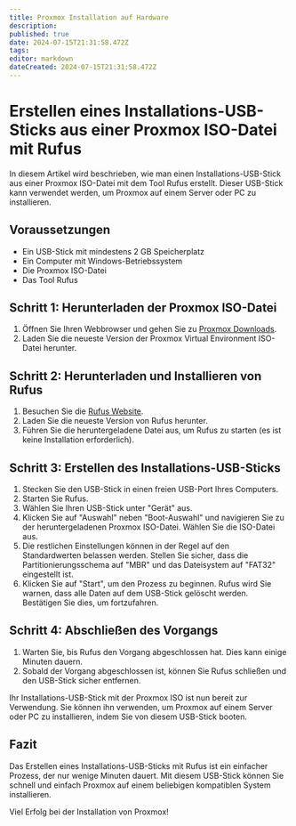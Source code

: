 ```yaml
---
title: Proxmox Installation auf Hardware
description: 
published: true
date: 2024-07-15T21:31:58.472Z
tags: 
editor: markdown
dateCreated: 2024-07-15T21:31:58.472Z
---
```


# Erstellen eines Installations-USB-Sticks aus einer Proxmox ISO-Datei mit Rufus

In diesem Artikel wird beschrieben, wie man einen Installations-USB-Stick aus einer Proxmox ISO-Datei mit dem Tool Rufus erstellt. Dieser USB-Stick kann verwendet werden, um Proxmox auf einem Server oder PC zu installieren.

## Voraussetzungen

- Ein USB-Stick mit mindestens 2 GB Speicherplatz
- Ein Computer mit Windows-Betriebssystem
- Die Proxmox ISO-Datei
- Das Tool Rufus

## Schritt 1: Herunterladen der Proxmox ISO-Datei

1. Öffnen Sie Ihren Webbrowser und gehen Sie zu [Proxmox Downloads](https://www.proxmox.com/de/downloads/proxmox-virtual-environment/iso).
2. Laden Sie die neueste Version der Proxmox Virtual Environment ISO-Datei herunter.

## Schritt 2: Herunterladen und Installieren von Rufus

1. Besuchen Sie die [Rufus Website](https://rufus.ie/de/).
2. Laden Sie die neueste Version von Rufus herunter.
3. Führen Sie die heruntergeladene Datei aus, um Rufus zu starten (es ist keine Installation erforderlich).

## Schritt 3: Erstellen des Installations-USB-Sticks

1. Stecken Sie den USB-Stick in einen freien USB-Port Ihres Computers.
2. Starten Sie Rufus.
3. Wählen Sie Ihren USB-Stick unter "Gerät" aus.
4. Klicken Sie auf "Auswahl" neben "Boot-Auswahl" und navigieren Sie zu der heruntergeladenen Proxmox ISO-Datei. Wählen Sie die ISO-Datei aus.
5. Die restlichen Einstellungen können in der Regel auf den Standardwerten belassen werden. Stellen Sie sicher, dass die Partitionierungsschema auf "MBR" und das Dateisystem auf "FAT32" eingestellt ist.
6. Klicken Sie auf "Start", um den Prozess zu beginnen. Rufus wird Sie warnen, dass alle Daten auf dem USB-Stick gelöscht werden. Bestätigen Sie dies, um fortzufahren.

## Schritt 4: Abschließen des Vorgangs

1. Warten Sie, bis Rufus den Vorgang abgeschlossen hat. Dies kann einige Minuten dauern.
2. Sobald der Vorgang abgeschlossen ist, können Sie Rufus schließen und den USB-Stick sicher entfernen.

Ihr Installations-USB-Stick mit der Proxmox ISO ist nun bereit zur Verwendung. Sie können ihn verwenden, um Proxmox auf einem Server oder PC zu installieren, indem Sie von diesem USB-Stick booten.

## Fazit

Das Erstellen eines Installations-USB-Sticks mit Rufus ist ein einfacher Prozess, der nur wenige Minuten dauert. Mit diesem USB-Stick können Sie schnell und einfach Proxmox auf einem beliebigen kompatiblen System installieren.

Viel Erfolg bei der Installation von Proxmox!

